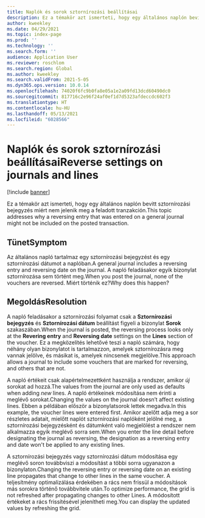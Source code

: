 ```yaml
---
title: Naplók és sorok sztornírozási beállításai
description: Ez a témakör azt ismerteti, hogy egy általános naplón bevitt sztornírozási bejegyzés miért nem jelenik meg a feladott tranzakción.
author: kweekley
ms.date: 04/29/2021
ms.topic: index-page
ms.prod: ''
ms.technology: ''
ms.search.form: ''
audience: Application User
ms.reviewer: roschlom
ms.search.region: Global
ms.author: kweekley
ms.search.validFrom: 2021-5-05
ms.dyn365.ops.version: 10.0.14
ms.openlocfilehash: 74020f6fc9b0fa8e05a1e2a09fd13dcd60490dc0
ms.sourcegitcommit: 817716c2e96f24af0ef1d7d5323afdeccdc602f3
ms.translationtype: HT
ms.contentlocale: hu-HU
ms.lasthandoff: 05/13/2021
ms.locfileid: "6028566"
---
```

# <a name="reverse-settings-on-journals-and-lines"></a><span data-ttu-id="4c3d0-103">Naplók és sorok sztornírozási beállításai</span><span class="sxs-lookup"><span data-stu-id="4c3d0-103">Reverse settings on journals and lines</span></span>

[!include [banner](../includes/banner.md)]

<span data-ttu-id="4c3d0-104">Ez a témakör azt ismerteti, hogy egy általános naplón bevitt sztornírozási bejegyzés miért nem jelenik meg a feladott tranzakción.</span><span class="sxs-lookup"><span data-stu-id="4c3d0-104">This topic addresses why a reversing entry that was entered on a general journal might not be included on the posted transaction.</span></span>  

## <a name="symptom"></a><span data-ttu-id="4c3d0-105">Tünet</span><span class="sxs-lookup"><span data-stu-id="4c3d0-105">Symptom</span></span>

<span data-ttu-id="4c3d0-106">Az általános napló tartalmaz egy sztornírozási bejegyzést és egy sztornírozási dátumot a naplóban.</span><span class="sxs-lookup"><span data-stu-id="4c3d0-106">A general journal includes a reversing entry and reversing date on the journal.</span></span> <span data-ttu-id="4c3d0-107">A napló feladásakor egyik bizonylat sztornírozása sem történt meg.</span><span class="sxs-lookup"><span data-stu-id="4c3d0-107">When you post the journal, none of the vouchers are reversed.</span></span> <span data-ttu-id="4c3d0-108">Miért történik ez?</span><span class="sxs-lookup"><span data-stu-id="4c3d0-108">Why does this happen?</span></span>

## <a name="resolution"></a><span data-ttu-id="4c3d0-109">Megoldás</span><span class="sxs-lookup"><span data-stu-id="4c3d0-109">Resolution</span></span>

<span data-ttu-id="4c3d0-110">A napló feladásakor a sztornírozási folyamat csak a **Sztornírozási bejegyzés** és **Sztornírozási dátum** beállítást figyeli a bizonylat **Sorok** szakaszában.</span><span class="sxs-lookup"><span data-stu-id="4c3d0-110">When the journal is posted, the reversing process looks only at the **Revering entry** and **Reversing date** settings on the **Lines** section of the voucher.</span></span> <span data-ttu-id="4c3d0-111">Ez a megközelítés lehetővé teszi a napló számára, hogy néhány olyan bizonylatot is tartalmazzon, amelyek sztornírozásra meg vannak jelölve, és másikat is, amelyek nincsenek megjelölve.</span><span class="sxs-lookup"><span data-stu-id="4c3d0-111">This approach allows a journal to include some vouchers that are marked for reversing, and others that are not.</span></span>

<span data-ttu-id="4c3d0-112">A napló értékeit csak alapértelmezettként használja a rendszer, amikor *új* sorokat ad hozzá.</span><span class="sxs-lookup"><span data-stu-id="4c3d0-112">The values from the journal are only used as defaults when adding *new* lines.</span></span> <span data-ttu-id="4c3d0-113">A napló értékeinek módosítása nem érinti a meglévő sorokat.</span><span class="sxs-lookup"><span data-stu-id="4c3d0-113">Changing the values on the journal doesn’t affect existing lines.</span></span> <span data-ttu-id="4c3d0-114">Ebben a példában először a bizonylatsorok lettek megadva.</span><span class="sxs-lookup"><span data-stu-id="4c3d0-114">In this example, the voucher lines were entered first.</span></span> <span data-ttu-id="4c3d0-115">Amikor azelőtt adja meg a sor részletes adatait, mielőtt naplót sztornírozási naplóként jelölné meg, a sztornírozási bejegyzésként és dátumként való megjelölést a rendszer nem alkalmazza egyik meglévő sorra sem.</span><span class="sxs-lookup"><span data-stu-id="4c3d0-115">When you enter the line detail before designating the journal as reversing, the designation as a reversing entry and date won't be applied to any existing lines.</span></span>

<span data-ttu-id="4c3d0-116">A sztornírozási bejegyzés vagy sztornírozási dátum módosítása egy meglévő soron továbbviszi a módosítást a többi sorra ugyanazon a bizonylaton.</span><span class="sxs-lookup"><span data-stu-id="4c3d0-116">Changing the reversing entry or reversing date on an existing line propagates that change to other lines in the same voucher.</span></span> <span data-ttu-id="4c3d0-117">A teljesítmény optimalizálása érdekében a rács nem frissül a módosítások más sorokra történő továbbvitele után.</span><span class="sxs-lookup"><span data-stu-id="4c3d0-117">To optimize performance, the grid is not refreshed after propagating changes to other Lines.</span></span> <span data-ttu-id="4c3d0-118">A módosított értékeket a rács frissítésével jelenítheti meg.</span><span class="sxs-lookup"><span data-stu-id="4c3d0-118">You can display the updated values by refreshing the grid.</span></span>


